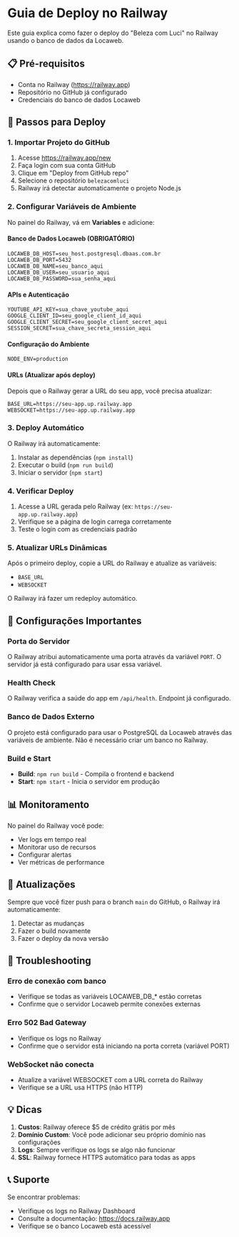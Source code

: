 # Guia de Deploy no Railway

Este guia explica como fazer o deploy do "Beleza com Luci" no Railway usando o banco de dados da Locaweb.

## 📋 Pré-requisitos

- Conta no Railway (https://railway.app)
- Repositório no GitHub já configurado
- Credenciais do banco de dados Locaweb

## 🚀 Passos para Deploy

### 1. Importar Projeto do GitHub

1. Acesse https://railway.app/new
2. Faça login com sua conta GitHub
3. Clique em "Deploy from GitHub repo"
4. Selecione o repositório `belezacomluci`
5. Railway irá detectar automaticamente o projeto Node.js

### 2. Configurar Variáveis de Ambiente

No painel do Railway, vá em **Variables** e adicione:

#### Banco de Dados Locaweb (OBRIGATÓRIO)
```
LOCAWEB_DB_HOST=seu_host.postgresql.dbaas.com.br
LOCAWEB_DB_PORT=5432
LOCAWEB_DB_NAME=seu_banco_aqui
LOCAWEB_DB_USER=seu_usuario_aqui
LOCAWEB_DB_PASSWORD=sua_senha_aqui
```

#### APIs e Autenticação
```
YOUTUBE_API_KEY=sua_chave_youtube_aqui
GOOGLE_CLIENT_ID=seu_google_client_id_aqui
GOOGLE_CLIENT_SECRET=seu_google_client_secret_aqui
SESSION_SECRET=sua_chave_secreta_session_aqui
```

#### Configuração do Ambiente
```
NODE_ENV=production
```

#### URLs (Atualizar após deploy)
Depois que o Railway gerar a URL do seu app, você precisa atualizar:
```
BASE_URL=https://seu-app.up.railway.app
WEBSOCKET=https://seu-app.up.railway.app
```

### 3. Deploy Automático

O Railway irá automaticamente:
1. Instalar as dependências (`npm install`)
2. Executar o build (`npm run build`)
3. Iniciar o servidor (`npm start`)

### 4. Verificar Deploy

1. Acesse a URL gerada pelo Railway (ex: `https://seu-app.up.railway.app`)
2. Verifique se a página de login carrega corretamente
3. Teste o login com as credenciais padrão

### 5. Atualizar URLs Dinâmicas

Após o primeiro deploy, copie a URL do Railway e atualize as variáveis:
- `BASE_URL`
- `WEBSOCKET`

O Railway irá fazer um redeploy automático.

## 🔧 Configurações Importantes

### Porta do Servidor
O Railway atribui automaticamente uma porta através da variável `PORT`. O servidor já está configurado para usar essa variável.

### Health Check
O Railway verifica a saúde do app em `/api/health`. Endpoint já configurado.

### Banco de Dados Externo
O projeto está configurado para usar o PostgreSQL da Locaweb através das variáveis de ambiente. Não é necessário criar um banco no Railway.

### Build e Start
- **Build**: `npm run build` - Compila o frontend e backend
- **Start**: `npm start` - Inicia o servidor em produção

## 📊 Monitoramento

No painel do Railway você pode:
- Ver logs em tempo real
- Monitorar uso de recursos
- Configurar alertas
- Ver métricas de performance

## 🔄 Atualizações

Sempre que você fizer push para o branch `main` do GitHub, o Railway irá automaticamente:
1. Detectar as mudanças
2. Fazer o build novamente
3. Fazer o deploy da nova versão

## 🐛 Troubleshooting

### Erro de conexão com banco
- Verifique se todas as variáveis LOCAWEB_DB_* estão corretas
- Confirme que o servidor Locaweb permite conexões externas

### Erro 502 Bad Gateway
- Verifique os logs no Railway
- Confirme que o servidor está iniciando na porta correta (variável PORT)

### WebSocket não conecta
- Atualize a variável WEBSOCKET com a URL correta do Railway
- Verifique se a URL usa HTTPS (não HTTP)

## 💡 Dicas

1. **Custos**: Railway oferece $5 de crédito grátis por mês
2. **Domínio Custom**: Você pode adicionar seu próprio domínio nas configurações
3. **Logs**: Sempre verifique os logs se algo não funcionar
4. **SSL**: Railway fornece HTTPS automático para todas as apps

## 📞 Suporte

Se encontrar problemas:
- Verifique os logs no Railway Dashboard
- Consulte a documentação: https://docs.railway.app
- Verifique se o banco Locaweb está acessível
